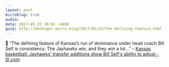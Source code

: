 ```yaml
---
layout: post
microblog: true
audio: 
date: 2017-05-22 20:01 -0400
guid: http://benhager.micro.blog/2017/05/23/the-defining-feature.html
---
```

🏀 “The defining feature of Kansas’s run of dominance under head coach Bill Self is consistency. The Jayhawks win, and they win a lot…” – [Kansas basketball: Jayhawks' transfer additions show Bill Self's ability to adjust - SI.com](https://www.si.com/college-basketball/2017/05/22/kansas-jayhawks-transfers-bill-self)
